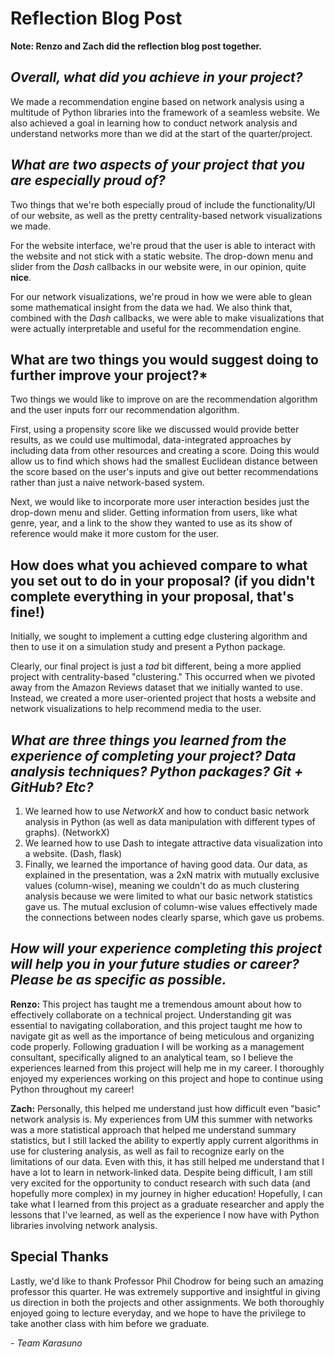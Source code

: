 # Reflection Blog Post 

**Note: Renzo and Zach did the reflection blog post together.**

## *Overall, what did you achieve in your project?*

We made a recommendation engine based on network analysis using a multitude of Python libraries into the framework of a seamless website. We also achieved a goal in learning how to conduct network analysis and understand networks more than we did at the start of the quarter/project.


## *What are two aspects of your project that you are especially proud of?*

Two things that we're both especially proud of include the functionality/UI of our website, as well as the pretty centrality-based network visualizations we made.

For the website interface, we're proud that the user is able to interact with the website and not stick with a static website. The drop-down menu and slider from the *Dash* callbacks in our website were, in our opinion, quite **nice**.

For our network visualizations, we're proud in how we were able to glean some mathematical insight from the data we had. We also think that, combined with the *Dash* callbacks, we were able to make visualizations that were actually interpretable and useful for the recommendation engine.

## What are **two** things you would suggest doing to further improve your project?*

Two things we would like to improve on are the recommendation algorithm and the user inputs forr our recommendation algorithm.

First, using a propensity score like we discussed would provide better results, as we could use multimodal, data-integrated approaches by including data from other resources and creating a score. Doing this would allow us to find which shows had the smallest Euclidean distance between the score based on the user's inputs and give out better recommendations rather than just a naive network-based system.

Next, we would like to incorporate more user interaction besides just the drop-down menu and slider. Getting information from users, like what genre, year, and a link to the show they wanted to use as its show of reference would make it more custom for the user.


## How does what you achieved compare to what you set out to do in your proposal? (if you didn't complete everything in your proposal, that's fine!)

Initially, we sought to implement a cutting edge clustering algorithm and then to use it on a simulation study and present a Python package.

Clearly, our final project is just a *tad* bit different, being a more applied project with centrality-based "clustering." This occurred when we pivoted away from the Amazon Reviews dataset that we initially wanted to use. Instead, we created a more user-oriented project that hosts a website and network visualizations to help recommend media to the user.

## *What are three things you learned from the experience of completing your project? Data analysis techniques? Python packages? Git + GitHub? Etc?*
1. We learned how to use *NetworkX* and how to conduct basic network analysis in Python (as well as data manipulation with different types of graphs). (NetworkX)
2. We learned how to use Dash to integate attractive data visualization into a website. (Dash, flask)
3. Finally, we learned the importance of having good data. Our data, as explained in the presentation, was a 2xN matrix with mutually exclusive values (column-wise), meaning we couldn't do as much clustering analysis because we were limited to what our basic network statistics gave us. The mutual exclusion of column-wise values effectively made the connections between nodes clearly sparse, which gave us probems.

## *How will your experience completing this project will help you in your future studies or career? Please be as specific as possible.*
**Renzo:**
This project has taught me a tremendous amount about how to effectively collaborate on a technical project. Understanding git was essential to navigating collaboration, and this project taught me how to navigate git as well as the importance of being meticulous and organizing code properly. Following graduation I will be working as a management consultant, specifically aligned to an analytical team, so I believe the experiences learned from this project will help me in my career. I thoroughly enjoyed my experiences working on this project and hope to continue using Python throughout my career!


**Zach:**
Personally, this helped me understand just how difficult even "basic" network analysis is. My experiences from UM this summer with networks was a more statistical approach that helped me understand summary statistics, but I still lacked the ability to expertly apply current algorithms in use for clustering analysis, as well as fail to recognize early on the limitations of our data. Even with this, it has still helped me understand that I have a lot to learn in network-linked data. Despite being difficult, I am still very excited for the opportunity to conduct research with such data (and hopefully more complex) in my journey in higher education! Hopefully, I can take what I learned from this project as a graduate researcher and apply the lessons that I've learned, as well as the experience I now have with Python libraries involving network analysis.


## Special Thanks

Lastly, we'd like to thank Professor Phil Chodrow for being such an amazing professor this quarter. He was extremely supportive and insightful in giving us direction in both the projects and other assignments. We both thoroughly enjoyed going to lecture everyday, and we hope to have the privilege to take another class with him before we graduate.

*- Team Karasuno*

